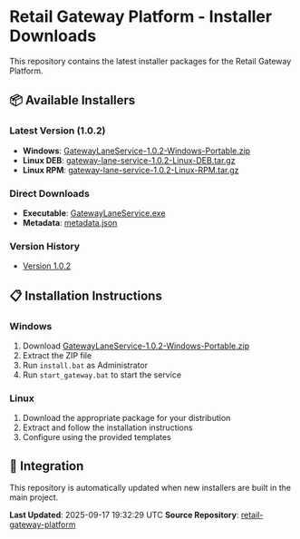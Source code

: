 # Retail Gateway Platform - Installer Downloads

This repository contains the latest installer packages for the Retail Gateway Platform.

## 📦 Available Installers

### Latest Version (1.0.2)
- **Windows**: [GatewayLaneService-1.0.2-Windows-Portable.zip](packages/windows/GatewayLaneService-1.0.2-Windows-Portable.zip)
- **Linux DEB**: [gateway-lane-service-1.0.2-Linux-DEB.tar.gz](packages/linux/gateway-lane-service-1.0.2-Linux-DEB.tar.gz)
- **Linux RPM**: [gateway-lane-service-1.0.2-Linux-RPM.tar.gz](packages/linux/gateway-lane-service-1.0.2-Linux-RPM.tar.gz)

### Direct Downloads
- **Executable**: [GatewayLaneService.exe](gateway-service/latest/GatewayLaneService.exe)
- **Metadata**: [metadata.json](gateway-service/latest/metadata.json)

### Version History
- [Version 1.0.2](gateway-service/1.0.2/)

## 📋 Installation Instructions

### Windows
1. Download [GatewayLaneService-1.0.2-Windows-Portable.zip](packages/windows/GatewayLaneService-1.0.2-Windows-Portable.zip)
2. Extract the ZIP file
3. Run `install.bat` as Administrator
4. Run `start_gateway.bat` to start the service

### Linux
1. Download the appropriate package for your distribution
2. Extract and follow the installation instructions
3. Configure using the provided templates

## 🔗 Integration

This repository is automatically updated when new installers are built in the main project.

**Last Updated**: 2025-09-17 19:32:29 UTC
**Source Repository**: [retail-gateway-platform](https://github.com/sweet-spoter/retail-gateway-platform)
